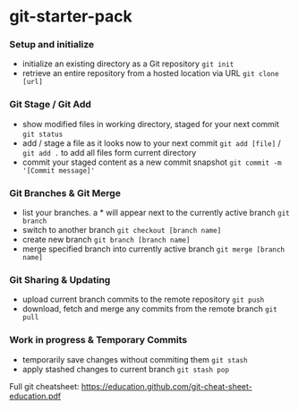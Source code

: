 # git-starter-pack

### Setup and initialize
- initialize an existing directory as a Git repository `git init`
- retrieve an entire repository from a hosted location via URL `git clone [url]`

### Git Stage / Git Add
- show modified files in working directory, staged for your next commit `git status`
- add / stage a file as it looks now to your next commit `git add [file]` / `git add .` to add all files form current directory
- commit your staged content as a new commit snapshot `git commit -m '[Commit message]'`

### Git Branches & Git Merge
- list your branches. a * will appear next to the currently active branch `git branch`
- switch to another branch `git checkout [branch name]`
- create new branch `git branch [branch name]`
- merge specified branch into currently active branch `git merge [branch name]`

### Git Sharing & Updating
- upload current branch commits to the remote repository `git push`
- download, fetch and merge any commits from the remote branch `git pull`

### Work in progress & Temporary Commits
- temporarily save changes without commiting them `git stash`
- apply stashed changes to current branch `git stash pop`

Full git cheatsheet: https://education.github.com/git-cheat-sheet-education.pdf

